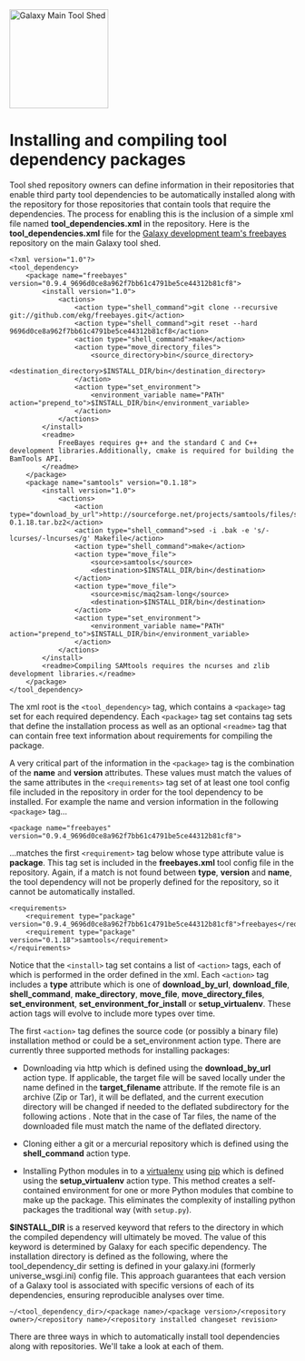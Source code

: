 <div class='center'> <a href='http://toolshed.g2.bx.psu.edu'><img src='/Images/Logos/ToolShed.jpg' alt='Galaxy Main Tool Shed' height="174" /></a> </div>

# Installing and compiling tool dependency packages

Tool shed repository owners can define information in their repositories that enable third party tool dependencies to be automatically installed along with the repository for those repositories that contain tools that require the dependencies.  The process for enabling this is the inclusion of a simple xml file named **tool_dependencies.xml** in the repository.  Here is the **tool_dependencies.xml** file for the [Galaxy development team's freebayes](http://toolshed.g2.bx.psu.edu/repository/view_repository?sort=name&webapp=community&id=491b7a3fddf9366f) repository on the main Galaxy tool shed.

```
<?xml version="1.0"?>
<tool_dependency>
    <package name="freebayes" version="0.9.4_9696d0ce8a962f7bb61c4791be5ce44312b81cf8">
        <install version="1.0">
            <actions>
                <action type="shell_command">git clone --recursive git://github.com/ekg/freebayes.git</action>
                <action type="shell_command">git reset --hard 9696d0ce8a962f7bb61c4791be5ce44312b81cf8</action>
                <action type="shell_command">make</action>
                <action type="move_directory_files">
                    <source_directory>bin</source_directory>
                    <destination_directory>$INSTALL_DIR/bin</destination_directory>
                </action>
                <action type="set_environment">
                    <environment_variable name="PATH" action="prepend_to">$INSTALL_DIR/bin</environment_variable>
                </action>
            </actions>
        </install>
        <readme>
            FreeBayes requires g++ and the standard C and C++ development libraries.Additionally, cmake is required for building the BamTools API.
        </readme>
    </package>
    <package name="samtools" version="0.1.18">
        <install version="1.0">
            <actions>
                <action type="download_by_url">http://sourceforge.net/projects/samtools/files/samtools/0.1.18/samtools-0.1.18.tar.bz2</action>
                <action type="shell_command">sed -i .bak -e 's/-lcurses/-lncurses/g' Makefile</action>
                <action type="shell_command">make</action>
                <action type="move_file">
                    <source>samtools</source>
                    <destination>$INSTALL_DIR/bin</destination>
                </action>
                <action type="move_file">
                    <source>misc/maq2sam-long</source>
                    <destination>$INSTALL_DIR/bin</destination>
                </action>
                <action type="set_environment">
                    <environment_variable name="PATH" action="prepend_to">$INSTALL_DIR/bin</environment_variable>
                </action>
            </actions>
        </install>
        <readme>Compiling SAMtools requires the ncurses and zlib development libraries.</readme>
    </package>
</tool_dependency>
```


The xml root is the `<tool_dependency>` tag, which contains a `<package>` tag set for each required dependency.  Each `<package>` tag set contains tag sets that define the installation process as well as an optional `<readme>` tag that can contain free text information about requirements for compiling the package.

A very critical part of the information in the `<package>` tag is the combination of the **name** and **version** attributes.  These values must match the values of the same attributes in the `<requirements>` tag set of at least one tool config file included in the repository in order for the tool dependency to be installed.
For example the name and version information in the following `<package>` tag...

```<package name="freebayes" version="0.9.4_9696d0ce8a962f7bb61c4791be5ce44312b81cf8">```


...matches the first `<requirement>` tag below whose type attribute value is **package**.  This tag set is included in the **freebayes.xml** tool config file in the repository.  Again, if a match is not found between **type**, **version** and **name**, the tool dependency will not be properly defined for the repository, so it cannot be automatically installed.

```
<requirements>
    <requirement type="package" version="0.9.4_9696d0ce8a962f7bb61c4791be5ce44312b81cf8">freebayes</requirement>
    <requirement type="package" version="0.1.18">samtools</requirement>
</requirements>
```


Notice that the `<install>` tag set contains a list of `<action>` tags, each of which is performed in the order defined in the xml.  Each `<action>` tag includes a **type** attribute which is one of **download_by_url**, **download_file**, **shell_command**, **make_directory**, **move_file**, **move_directory_files**, **set_environment**, **set_environment_for_install** or **setup_virtualenv**.  These action tags will evolve to include more types over time.

The first `<action>` tag defines the source code (or possibly a binary file) installation method or could be a set_environment action type.  There are currently three supported methods for installing packages:

* Downloading via http which is defined using the **download_by_url** action type. If applicable, the target file will be saved locally under the name defined in the **target_filename** attribute. If the remote file is an archive (Zip or Tar), it will be deflated, and the current execution directory will be changed if needed to the deflated subdirectory for the following actions . Note that in the case of Tar files, the name of the downloaded file must match the name of the deflated directory.

* Cloning either a git or a mercurial repository which is defined using the **shell_command** action type.

* Installing Python modules in to a [virtualenv](http://www.virtualenv.org) using [pip](http://www.pip-installer.org/) which is defined using the **setup_virtualenv** action type.  This method creates a self-contained environment for one or more Python modules that combine to make up the package.  This eliminates the complexity of installing python packages the traditional way (with `setup.py`).

**$INSTALL_DIR** is a reserved keyword that refers to the directory in which the compiled dependency will ultimately be moved.  The value of this keyword is determined by Galaxy for each specific dependency.  The installation directory is defined as the following, where the tool_dependency_dir setting is defined in your galaxy.ini (formerly universe_wsgi.ini) config file.  This approach guarantees that each version of a Galaxy tool is associated with specific versions of each of its dependencies, ensuring reproducible analyses over time.

```
~/<tool_dependency_dir>/<package name>/<package version>/<repository owner>/<repository name>/<repository installed changeset revision>
```


There are three ways in which to automatically install tool dependencies along with repositories.  We'll take a look at each of them.
